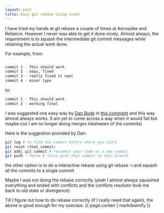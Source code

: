 ```yaml
---
layout: post
title: Easy git rebase using reset
---
```


I have tried my hands at git rebase a couple of times at Aerospike and Reliance. However I never was able to get it done nicely.
Almost always, the requirement is to squash the intermediate git commit messages while retaining the actual work done.

For example, from:

```bash

commit 1 - This should work
commit 2 - oops, fixed
commit 3 - really fixed it now!
commit 4 - minor typo
```

to:

```bash
commit 1 - This should work
commit 2 - working final
```

I was suggested one easy way by [Dan Bode](https://github.com/bodepd) in [this comment](https://github.com/JioCloud/puppet-rjil/pull/584#discussion_r29730271) and this way almost always works.
(I am yet to come across a way when it would fail but maybe coz I am no longer doing merges inbetween of the commits)

Here is the suggestion provided by Dan:

```bash
git log # to find the commit before where you start
git reset <that_commit>
git add; git commit # recommit your code as a new commit
git push --force # force push that commit to this branch
```

the other option is to do a interactive rebase using git rebase -i and squash all the commits to a single commit

Maybe I was not doing the rebase correctly (yeah I almost always squashed everything and ended with conflicts and the conflicts resolutin took me back to old state or divergence).

Till I figure out how to do rebase correctly (if I really need that again), the above is good enough for my usecase.
{{ page.conten | markdownify }}
